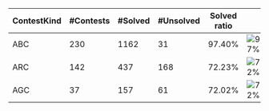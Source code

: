 | ContestKind | #Contests | #Solved | #Unsolved | Solved ratio | |
| - | - | - | - | - | - |
| ABC | 230 | 1162 | 31 | 97.40% | ![97%](https://progress-bar.dev/97?title=Solved) |
| ARC | 142 | 437 | 168 | 72.23% | ![72%](https://progress-bar.dev/72?title=Solved) |
| AGC | 37 | 157 | 61 | 72.02% | ![72%](https://progress-bar.dev/72?title=Solved) |
